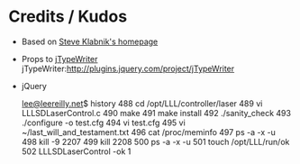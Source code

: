 # Credits / Kudos

* Based on [Steve Klabnik's homepage](https://github.com/steveklabnik "Steve Klabnik's homepage") 
* Props to [jTypeWriter](http://plugins.jquery.com/project/jTypeWriter "jTypeWriter") jTypeWriter:http://plugins.jquery.com/project/jTypeWriter
* jQuery

    lee@leereilly.net$ history
        488 cd /opt/LLL/controller/laser
        489 vi LLLSDLaserControl.c
        490 make
        491 make install
        492 ./sanity_check
        493 ./configure -o test.cfg
        494 vi test.cfg
        495 vi ~/last_will_and_testament.txt
        496 cat /proc/meminfo
        497 ps -a -x -u
        498 kill -9 2207
        499 kill 2208
        500 ps -a -x -u
        501 touch /opt/LLL/run/ok
        502 LLLSDLaserControl -ok 1